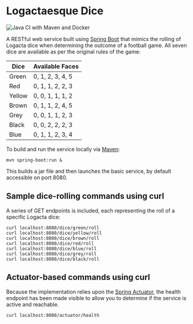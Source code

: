 # Logactaesque Dice

![Java CI with Maven and Docker](https://github.com/logactaesque/dice-roller/workflows/Java%20CI%20with%20Maven%20and%20Docker/badge.svg?branch=master&event=push)

A RESTful web service built using [Spring Boot](https://spring.io/projects/spring-boot) that mimics the rolling of Logacta dice when determining the outcome of a football game.
All seven dice are available as per the original rules of the game:

| Dice | Available Faces  |
|-------|------------------|
|Green  | 0, 1, 2, 3, 4, 5 |
|Red    | 0, 1, 1, 2, 2, 3 |
|Yellow | 0, 0, 1, 1, 1, 2 |
|Brown  | 0, 1, 1, 2, 4, 5 |
|Grey   | 0, 0, 1, 1, 2, 3 |
|Black  | 0, 0, 2, 2, 2, 3 |
|Blue   | 0, 1, 1, 2, 3, 4 |

To build and run the service locally via [Maven](https://maven.apache.org/):

    mvn spring-boot:run &

This builds a jar file and then launches the basic service, by default accessible on port 8080.
## Sample dice-rolling commands using curl
A series of GET endpoints is included, each representing the roll of a specific Logacta dice:

    curl localhost:8080/dice/green/roll
    curl localhost:8080/dice/yellow/roll
    curl localhost:8080/dice/brown/roll
    curl localhost:8080/dice/red/roll
    curl localhost:8080/dice/blue/roll
    curl localhost:8080/dice/grey/roll
    curl localhost:8080/dice/black/roll

## Actuator-based commands using curl
Because the implementation relies upon the [Spring Actuator](https://github.com/spring-projects/spring-boot/tree/master/spring-boot-project/spring-boot-actuator), the health endpoint has 
been made visible to allow you to determine if the service is active and reachable.

    curl localhost:8080/actuator/health
